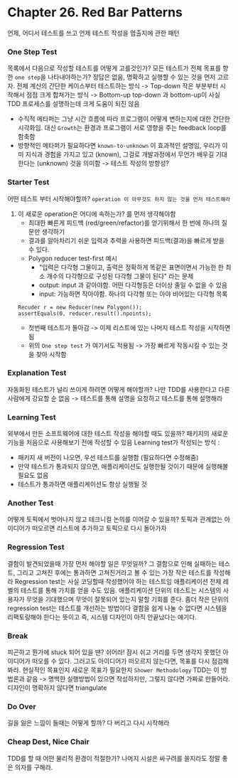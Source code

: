 # Chapter 26. Red Bar Patterns

언제, 어디서 테스트를 쓰고 언제 테스트 작성을 멈출지에 관한 패턴

### One Step Test

목록에서 다음으로 작성할 테스트를 어떻게 고를것인가? 모든 테스트가 전체 목표를 향한 `one step`을 나타내야하는가? 정답은 없음, 명확하고 실행할 수 있는 것을 먼저 고르자.
전체 계산의 간단한 케이스부터 테스트하는 방식 -> Top-down
작은 부분부터 시작해서 점점 크게 합쳐가는 방식 -> Bottom-up
top-down 과 bottom-up이 사실 TDD 프로세스를 설명하는데 크게 도움이 되진 않음

- 수직적 메타퍼는 그냥 시간 흐름에 따라 프로그램이 어떻게 변하는지에 대한 간단한 시각화임. 대신 `Growth`는 환경과 프로그램이 서로 영향을 주는 feedback loop를 함축함
- 방향적인 메타퍼가 필요하다면 `known-to-unknown` 이 효과적인 설명임, 우리가 이미 지식과 경험을 가지고 있고 (known), 그걸로 개발과정에서 무언가 배우길 기대한다는 (unknown) 것을 의미함
  -> 테스트 작성의 방향성?

### Starter Test

어떤 테스트 부터 시작해야할까? `operation 이 아무것도 하지 않는 것을 먼저 테스트해라`

1. 이 새로운 operation은 어디에 속하는가? 를 먼저 생각해야함
   - 최대한 빠른게 피드백 (red/green/refactor)를 얻기위해서 한 번에 하나의 질문만 생각하기
   - 결과를 알아차리기 쉬운 입력과 추력을 사용하면 피드백(결과)을 빠르게 받을 수 있다.
   - Polygon reducer test-first 예시
     - "입력은 다각형 그물이고, 출력은 정확하게 똑같은 표면이면서 가능한 한 최소 개수의 다각형으로 구성된 다각형 그물이 된다" 라는 문제
     - output: input 과 같아야함. 어떤 다각형등은 더이상 줄일 수 없을 수 있음
     - input: 가능하면 작아야함. 하나의 다각형 또는 아야 비어있는 다각형 목록
   ```
   Recuder r = new Reducer(new Polygon());
   assertEquals(0, reducer.result().npoints);
   ```
   - 첫번째 테스트가 돌아감 -> 이제 리스트에 있는 나머지 테스트 작성을 시작하면 됨
   - 위의 `One step test` 가 여기서도 적용됨 -> 가장 빠르게 작동시킬 수 있는 것을 찾아 시작함

### Explanation Test

자동화된 테스트가 널리 쓰이게 하려면 어떻게 해야할까? 나만 TDD를 사용한다고 다른 사람에게 강요할 순 없음 -> 테스트를 통해 설명을 요청하고 테스트를 통해 설명해라

### Learning Test

외부에서 만든 소프트웨어에 대한 테스트 작성을 해야할 때도 있을까? 패키지의 새로운 기능을 처음으로 사용해보기 전에 작성할 수 있음
Learning test가 작성되는 방식 :

- 패키지 새 버전이 나오면, 우선 테스트를 실행함 (필요하다면 수정해줌)
- 만약 테스트가 통과되지 않으면, 애플리케이션도 실행한될 것이기 때문에 실행해볼 필요도 없음
- 테스트가 통과하면 애플리케이션도 항상 실행될 것

### Another Test

어떻게 토픽에서 벗어나지 않고 테크니컬 논의를 이어갈 수 있을까? 토픽과 관계없는 아이디어가 떠오르면 리스트에 추가하고 토픽으로 다시 돌아가자

### Regression Test

결함이 발견되었을때 가장 먼저 해야할 일은 무엇일까? 그 결함으로 인해 실패하는 테스트, 그리고 고쳐진 후에는 통과하면 고쳐진거라고 볼 수 있는 가장 작은 테스트를 작성해라
Regression test는 사실 코딩할때 작성했어야 하는 테스트임
애플리케이션 전체 레벨의 테스트를 통해 가치를 얻을 수도 있음. 애플리케이션 단위의 테스트는 시스템의 사용자가 무엇을 기대했으며 무엇이 잘못되어 있는지 말할 기회를 준다. 좀더 작은 단위의 regression test는 테스트를 개선하는 방법이다
결함을 쉽게 나눌 수 없다면 시스템을 리팩토링해야 한다는 뜻이고 즉, 시스템 디자인이 아직 안끝났다는 얘기다.

### Break

피곤하고 뭔가에 stuck 되어 있을 땐? 쉬어라!
잠시 쉬고 거리를 두면 생각지 못했던 아이디어가 떠오를 수 있다.
그러고도 아이디어가 떠오르지 않는다면, 목표를 다시 점검해봐라. 현실적인 목표인지 새로운 목표가 필요한지
`Shower Methodology`
TDD는 이 방법론과 같음 -> 명백한 실행방법이 있으면 작성하지만, 그렇지 않다면 가짜로 만들어라.
디자인이 명확하지 않다면 triangulate

### Do Over

길을 잃은 느낌이 들때는 어떻게 할까? 다 버리고 다시 시작해라

### Cheap Dest, Nice Chair

TDD를 할 때 어떤 물리적 환경이 적절한가? 나머지 시설은 싸구려를 쓸지라도 정말 좋은 의자를 구해라.
